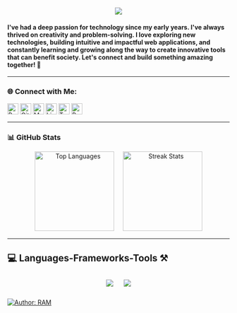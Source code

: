 <h1 align="center">
    <img src="https://readme-typing-svg.herokuapp.com/?font=Righteous&size=35&center=true&vCenter=true&width=800&height=50&duration=4000&lines=Hi+There!+👋+Thanks+for+Stopping+By!;+I'm+RAM+SAH+!;" />
</h1>

<h4> I've had a deep passion for technology since my early years. I've always thrived on creativity and problem-solving. I love exploring new technologies, building intuitive and impactful web applications, and constantly learning and growing along the way to create innovative tools that can benefit society. Let's connect and build something amazing together! 🚀 </h4>

---
### 🌐 Connect with Me:
<p>
<a href="https://ram-sah.vercel.app/"><img alt="Portfolio URL" src="https://img.shields.io/twitter/url?label=Portfolio%20URL&logo=vercel&style=social&url=https%3A%2F%2Fram" height="25"></a>
<a href="https://github.com/ram-sah"><img alt="GitHub URL" src="https://img.shields.io/twitter/url?label=GitHub&logo=github&logoColor=red&style=social&url=https%3A%2F%2Fgithub.com" height="25"></a>
<a href="mailto:rsah1@asu.edu"><img alt="Mailto" src="https://img.shields.io/twitter/url?label=E-mail&logo=gmail&style=social&url=https%3A%2F%2Fram" height="25"></a>
<a href="https://www.linkedin.com/in/ram-sah"><img alt="LinkedIn URL" src="https://img.shields.io/twitter/url?label=LinkedIn&logo=Linkedin&style=social&url=https%3A%2F%2Fwww.linkedin.com%2Fin%2Fram-sah" height="25"></a>
<a href="https://twitter.com/mohan2036"><img alt="Twitter URL" src="https://img.shields.io/twitter/url?label=Twitter&logo=twitter&style=social&url=https%3A%2F%2Ftwitter.com" height="25"></a>
<a href="https://drive.google.com/file/d/162cbcSj6OTm7vdcW21JWoS7buJB8TXyS/view?usp=sharing"><img alt="Resume URL" src="https://img.shields.io/twitter/url?label=Resume.pdf&logo=r&logoColor=green&style=social&url=https%3A%2F%2Fgithub.com" height="25"></a></p>

---
### 📊 GitHub Stats
<p align="center">
  <img src="https://github-readme-stats.vercel.app/api/top-langs/?username=ram-sah&layout=compact&title_color=28ea80&text_color=f3f3f3&bg_color=094785" alt="Top Languages" height="180"/>
  &nbsp;&nbsp;&nbsp;
  <img src="https://github-readme-streak-stats-salesp07.vercel.app/?user=ram-sah&count_private=true&theme=react&border_radius=10&background=094785&ring=28ea80&fire=28ea80&currStreakLabel=28ea80" alt="Streak Stats" height="180"/>
</p>
<hr/>

<h2>💻  Languages-Frameworks-Tools ⚒️</h2>

<div align="center">
    <img style="margin: 10px;" src="https://skillicons.dev/icons?i=javascript,typescript,html,css,tailwind,bootstrap,react,nodejs,express,redux,jquery,markdown" />
    <img style="margin: 10px;" src="https://skillicons.dev/icons?i=java,spring,mysql,postgresql,sqlite,firebase,mongo,github,git,heroku,webpack,next,vercel" />
    <br/>
</div>

[![Author: RAM](https://img.shields.io/badge/RAM-SAH-gggddd.svg)](https://ram-sah.github.io/React-Portfolio)
